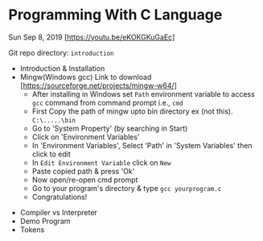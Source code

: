 # Programming With C Language

Sun Sep 8, 2019 [https://youtu.be/eKOKGKuGaEc]

Git repo directory: `introduction`

- Introduction & Installation
- Mingw(Windows gcc) Link to download
  [https://sourceforge.net/projects/mingw-w64/]
  - After installing in Windows set `Path` environment variable to access `gcc` command from command prompt i.e., `cmd`
  - First Copy the path of mingw upto bin directory ex (not this). `C:\.....\bin`
  - Go to 'System Property' (by searching in Start)
  - Click on 'Environment Variables'
  - In 'Environment Variables', Select 'Path' in 'System Variables' then click to edit
  - In `Edit Environment Variable` click on `New`
  - Paste copied path & press 'Ok'
  - Now open/re-open cmd prompt
  - Go to your program's directory & type `gcc yourprogram.c`
  - Congratulations!

* Compiler vs Interpreter
* Demo Program
* Tokens
